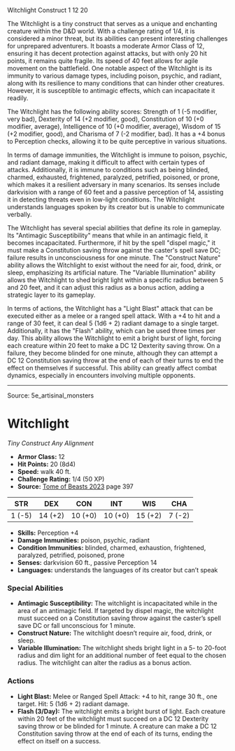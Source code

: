 <MonsterName/>Witchlight</MonsterName>
<CreatureType/>Construct</CreatureType>
<CR/>1</CR>
<AC/>12</AC>
<HP/>20</HP>
<summary>The Witchlight is a tiny construct that serves as a unique and enchanting creature within the D&D world. With a challenge rating of 1/4, it is considered a minor threat, but its abilities can present interesting challenges for unprepared adventurers. It boasts a moderate Armor Class of 12, ensuring it has decent protection against attacks, but with only 20 hit points, it remains quite fragile. Its speed of 40 feet allows for agile movement on the battlefield. One notable aspect of the Witchlight is its immunity to various damage types, including poison, psychic, and radiant, along with its resilience to many conditions that can hinder other creatures. However, it is susceptible to antimagic effects, which can incapacitate it readily.</summary>

<detail>

The Witchlight has the following ability scores: Strength of 1 (-5 modifier, very bad), Dexterity of 14 (+2 modifier, good), Constitution of 10 (+0 modifier, average), Intelligence of 10 (+0 modifier, average), Wisdom of 15 (+2 modifier, good), and Charisma of 7 (-2 modifier, bad). It has a +4 bonus to Perception checks, allowing it to be quite perceptive in various situations. 

In terms of damage immunities, the Witchlight is immune to poison, psychic, and radiant damage, making it difficult to affect with certain types of attacks. Additionally, it is immune to conditions such as being blinded, charmed, exhausted, frightened, paralyzed, petrified, poisoned, or prone, which makes it a resilient adversary in many scenarios. Its senses include darkvision with a range of 60 feet and a passive perception of 14, assisting it in detecting threats even in low-light conditions. The Witchlight understands languages spoken by its creator but is unable to communicate verbally.

The Witchlight has several special abilities that define its role in gameplay. Its "Antimagic Susceptibility" means that while in an antimagic field, it becomes incapacitated. Furthermore, if hit by the spell "dispel magic," it must make a Constitution saving throw against the caster's spell save DC; failure results in unconsciousness for one minute. The "Construct Nature" ability allows the Witchlight to exist without the need for air, food, drink, or sleep, emphasizing its artificial nature. The "Variable Illumination" ability allows the Witchlight to shed bright light within a specific radius between 5 and 20 feet, and it can adjust this radius as a bonus action, adding a strategic layer to its gameplay.

In terms of actions, the Witchlight has a "Light Blast" attack that can be executed either as a melee or a ranged spell attack. With a +4 to hit and a range of 30 feet, it can deal 5 (1d6 + 2) radiant damage to a single target. Additionally, it has the "Flash" ability, which can be used three times per day. This ability allows the Witchlight to emit a bright burst of light, forcing each creature within 20 feet to make a DC 12 Dexterity saving throw. On a failure, they become blinded for one minute, although they can attempt a DC 12 Constitution saving throw at the end of each of their turns to end the effect on themselves if successful. This ability can greatly affect combat dynamics, especially in encounters involving multiple opponents.</detail>



---

Source: 5e_artisinal_monsters

# Witchlight

*Tiny* *Construct* *Any Alignment*

- **Armor Class:** 12
- **Hit Points:** 20 (8d4)
- **Speed:** walk 40 ft.
- **Challenge Rating:** 1/4 (50 XP)
- **Source:** [Tome of Beasts 2023](https://koboldpress.com/kpstore/product/tome-of-beasts-1-2023-edition/) page 397

| STR | DEX | CON | INT | WIS | CHA |
| --- | --- | --- | --- | --- | --- |
| 1 (-5) | 14 (+2) | 10 (+0) | 10 (+0) | 15 (+2) | 7 (-2) |

- **Skills:** Perception +4
- **Damage Immunities:** poison, psychic, radiant
- **Condition Immunities:** blinded, charmed, exhaustion, frightened, paralyzed, petrified, poisoned, prone
- **Senses:** darkvision 60 ft., passive Perception 14
- **Languages:** understands the languages of its creator but can’t speak

### Special Abilities

- **Antimagic Susceptibility:** The witchlight is incapacitated while in the area of an antimagic field. If targeted by dispel magic, the witchlight must succeed on a Constitution saving throw against the caster’s spell save DC or fall unconscious for 1 minute.
- **Construct Nature:** The witchlight doesn’t require air, food, drink, or sleep.
- **Variable Illumination:** The witchlight sheds bright light in a 5- to 20-foot radius and dim light for an additional number of feet equal to the chosen radius. The witchlight can alter the radius as a bonus action.

### Actions

- **Light Blast:** Melee or Ranged Spell Attack: +4 to hit, range 30 ft., one target. Hit: 5 (1d6 + 2) radiant damage.
- **Flash (3/Day):** The witchlight emits a bright burst of light. Each creature within 20 feet of the witchlight must succeed on a DC 12 Dexterity saving throw or be blinded for 1 minute. A creature can make a DC 12 Constitution saving throw at the end of each of its turns, ending the effect on itself on a success.


